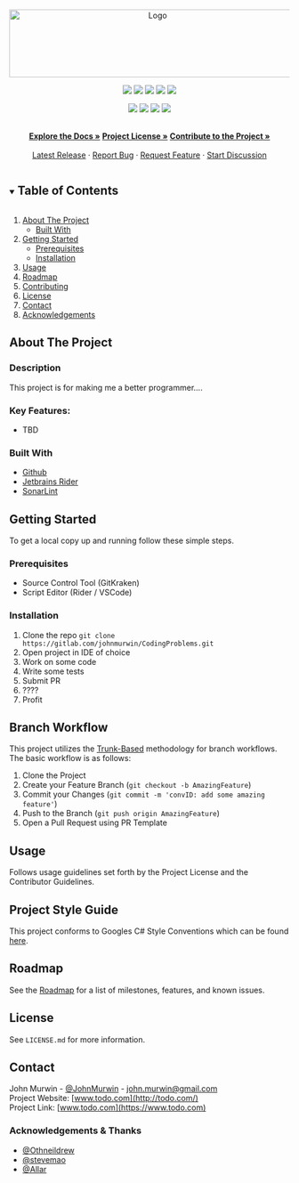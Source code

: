 <!--
*** UNIVERSAL README TEMPLATE 

*** UPDATED: 07/28/2022
*** BY: John Murwin
-->

<!--
*** To avoid retyping too much info. Do a search and replace for the following:
*** github_username, repo_link, repo_name, twitter_handle, email, project_title, project_description, sonar_project_key
-->



<!-- PROJECT SHIELDS -->
<!--
*** I'm using markdown "reference style" links for readability.
*** Reference links are enclosed in brackets [ ] instead of parentheses ( ).
*** See the bottom of this document for the declaration of the reference variables
*** for contributors-url, forks-url, etc. This is an optional, concise syntax you may use.
*** https://www.markdownguide.org/basic-syntax/#reference-style-links
-->


<!-- PROJECT LOGO -->
<br />
<p align="center">
  <a href="repo_link">
    <img src="docs/logo.png" alt="Logo" width="517.5" height="122.1">
  </a>
</p>

<!-- SONAR SHIELDS -->
<p align="center">
  <a>
    <img src="https://sonarcloud.io/api/project_badges/measure?project=JohnMurwin_CodingProblems&metric=alert_status">
    <img src="https://sonarcloud.io/api/project_badges/measure?project=JohnMurwin_CodingProblems&metric=bugs">
    <img src="https://sonarcloud.io/api/project_badges/measure?project=JohnMurwin_CodingProblems&metric=code_smells">
    <img src="https://sonarcloud.io/api/project_badges/measure?project=JohnMurwin_CodingProblems&metric=vulnerabilities">
    <img src="https://sonarcloud.io/api/project_badges/measure?project=JohnMurwin_CodingProblems&metric=coverage">
  </a>
</p>
<p align="center">
  <a>
    <img src="https://sonarcloud.io/api/project_badges/measure?project=JohnMurwin_CodingProblems&metric=sqale_rating">
    <img src="https://sonarcloud.io/api/project_badges/measure?project=JohnMurwin_CodingProblems&metric=reliability_rating">
    <img src="https://sonarcloud.io/api/project_badges/measure?project=JohnMurwin_CodingProblems&metric=security_rating">
    <img src="https://sonarcloud.io/api/project_badges/measure?project=JohnMurwin_CodingProblems&metric=sqale_index">
  </a>
</p>

<p align="center">
    <br />
    <a href="doc_link"><strong>Explore the Docs »</strong></a>
    <a href="project_license"><strong>Project License »</strong></a>
    <a href="contributor_convenent"><strong>Contribute to the Project »</strong></a>
    <br />
    <br />
    <a href="release_link">Latest Release</a>
    ·
    <a href="bug_report">Report Bug</a>
    ·
    <a href="feature_request">Request Feature</a>
    ·
    <a href="discussion_link">Start Discussion</a>
</p>



<!-- TABLE OF CONTENTS -->
<details open="open">
  <summary><h2 style="display: inline-block">Table of Contents</h2></summary>
  <ol>
    <li>
      <a href="#about-the-project">About The Project</a>
      <ul>
        <li><a href="#built-with">Built With</a></li>
      </ul>
    </li>
    <li>
      <a href="#getting-started">Getting Started</a>
      <ul>
        <li><a href="#prerequisites">Prerequisites</a></li>
        <li><a href="#installation">Installation</a></li>
      </ul>
    </li>
    <li><a href="#usage">Usage</a></li>
    <li><a href="#roadmap">Roadmap</a></li>
    <li><a href="#contributing">Contributing</a></li>
    <li><a href="#license">License</a></li>
    <li><a href="#contact">Contact</a></li>
    <li><a href="#acknowledgements">Acknowledgements</a></li>
  </ol>
</details>



<!-- ABOUT THE PROJECT -->
## About The Project
### Description
This project is for making me a better programmer.... 


### Key Features:
- TBD

### Built With
* [Github](https://www.github.com)
* [Jetbrains Rider](https://jetbrains.com/rider)
* [SonarLint](sonarlint.org)


<!-- GETTING STARTED -->
## Getting Started

To get a local copy up and running follow these simple steps.

### Prerequisites
* Source Control Tool (GitKraken)
* Script Editor (Rider / VSCode)

### Installation

1. Clone the repo
`git clone https://gitlab.com/johnmurwin/CodingProblems.git`
2. Open project in IDE of choice
3. Work on some code
4. Write some tests
5. Submit PR
6. ????
7. Profit


<!-- CONTRIBUTING -->
## Branch Workflow

This project utilizes the [Trunk-Based](https://www.atlassian.com/continuous-delivery/continuous-integration/trunk-based-development#:~:text=Trunk%2Dbased%20development%20is%20a,software%20delivery%20and%20organizational%20performance) methodology for branch workflows. The basic workflow is as follows:

1. Clone the Project
2. Create your Feature Branch (`git checkout -b AmazingFeature`)
3. Commit your Changes (`git commit -m 'convID: add some amazing feature'`)
4. Push to the Branch (`git push origin AmazingFeature`)
5. Open a Pull Request using PR Template

<!-- USAGE EXAMPLES -->
## Usage

Follows usage guidelines set forth by the Project License and the Contributor Guidelines.


<!-- STYLE EXAMPLES -->
## Project Style Guide
This project conforms to Googles C# Style Conventions which can be found [here](https://google.github.io/styleguide/csharp-style.html).


<!-- ROADMAP -->
## Roadmap

See the [Roadmap]() for a list of milestones, features, and known issues.

<!-- LICENSE -->
## License

See `LICENSE.md` for more information.

<!-- CONTACT -->
## Contact

John Murwin - [@JohnMurwin](https://twitter.com/JohnMurwin) - john.murwin@gmail.com   
Project Website: [www.todo.com](http://todo.com/)  
Project Link: [www.todo.com](https://www.todo.com)


<!-- ACKNOWLEDGEMENTS -->
### Acknowledgements & Thanks

* [@Othneildrew](https://github.com/othneildrew)
* [@stevemao](https://github.com/stevemao)
* [@Allar](https://github.com/Allar)


<!-- MARKDOWN LINKS & IMAGES -->
<!-- https://www.markdownguide.org/basic-syntax/#reference-style-links -->
[contributors-shield]: https://img.shields.io/github/contributors/Truly-Integrated-Computing/repo.svg?style=for-the-badge
[contributors-url]: https://github.com/Truly-Integrated-Computing/UnityTemplate/people
